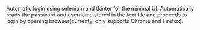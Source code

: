 Automatic login using selenium and tkinter for the minimal UI. 
Automatically reads the password and username stored in the text file and proceeds to login by opening browser(currentyl only supports Chrome and Firefox).